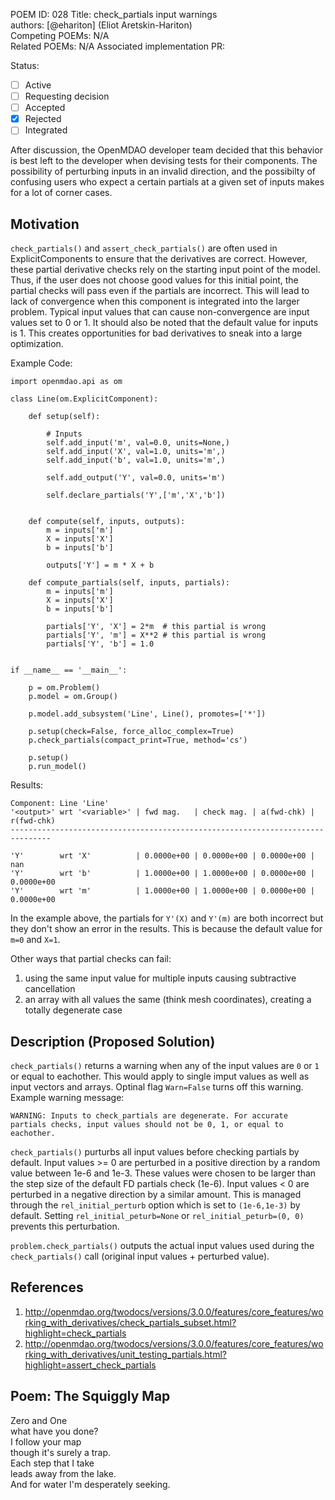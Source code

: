 POEM ID:  028
Title: check_partials input warnings  
authors: [@ehariton] (Eliot Aretskin-Hariton)   
Competing POEMs: N/A  
Related POEMs: N/A 
Associated implementation PR:   

Status:

- [ ] Active
- [ ] Requesting decision
- [ ] Accepted
- [x] Rejected
- [ ] Integrated

After discussion, the OpenMDAO developer team decided that this behavior is best left to the developer when devising tests for their components.
The possibility of perturbing inputs in an invalid direction, and the possibilty of confusing users who expect a certain partials at a given set of inputs makes for a lot of corner cases.


Motivation
----------


`check_partials()` and `assert_check_partials()` are often used in ExplicitComponents to ensure that the derivatives are correct. 
However, these partial derivative checks rely on the starting input point of the model.
Thus, if the user does not choose good values for this initial point, the partial checks will pass even if the partials are incorrect.
This will lead to lack of convergence when this component is integrated into the larger problem.
Typical input values that can cause non-convergence are input values set to 0 or 1.
It should also be noted that the default value for inputs is 1.
This creates opportunities for bad derivatives to sneak into a large optimization.


Example Code:
```
import openmdao.api as om

class Line(om.ExplicitComponent):

    def setup(self):

        # Inputs
        self.add_input('m', val=0.0, units=None,)
        self.add_input('X', val=1.0, units='m',)
        self.add_input('b', val=1.0, units='m',)

        self.add_output('Y', val=0.0, units='m')

        self.declare_partials('Y',['m','X','b'])


    def compute(self, inputs, outputs):
        m = inputs['m']
        X = inputs['X']
        b = inputs['b']

        outputs['Y'] = m * X + b

    def compute_partials(self, inputs, partials):
        m = inputs['m']
        X = inputs['X']
        b = inputs['b']

        partials['Y', 'X'] = 2*m  # this partial is wrong
        partials['Y', 'm'] = X**2 # this partial is wrong
        partials['Y', 'b'] = 1.0


if __name__ == '__main__':

    p = om.Problem()
    p.model = om.Group()

    p.model.add_subsystem('Line', Line(), promotes=['*'])

    p.setup(check=False, force_alloc_complex=True)
    p.check_partials(compact_print=True, method='cs')
    
    p.setup()
    p.run_model()
```
Results:
```
Component: Line 'Line'
'<output>' wrt '<variable>' | fwd mag.   | check mag. | a(fwd-chk) | r(fwd-chk)
-------------------------------------------------------------------------------

'Y'        wrt 'X'          | 0.0000e+00 | 0.0000e+00 | 0.0000e+00 | nan
'Y'        wrt 'b'          | 1.0000e+00 | 1.0000e+00 | 0.0000e+00 | 0.0000e+00
'Y'        wrt 'm'          | 1.0000e+00 | 1.0000e+00 | 0.0000e+00 | 0.0000e+00
```

In the example above, the partials for `Y'(X)` and `Y'(m)` are both incorrect but they don't show an error in the results. This is because the default value for `m=0` and `X=1`. 

Other ways that partial checks can fail:
1) using the same input value for multiple inputs causing subtractive cancellation
2) an array with all values the same (think mesh coordinates), creating a totally degenerate case


Description (Proposed Solution)
-----------


`check_partials()` returns a warning when any of the input values are `0` or `1` or equal to eachother. This would apply to single imput values as well as input vectors and arrays. Optinal flag `Warn=False` turns off this warning. Example warning message:

`WARNING: Inputs to check_partials are degenerate. For accurate partials checks, input values should not be 0, 1, or equal to eachother.`  



`check_partials()` purturbs all input values before checking partials by default. Input values >= 0 are perturbed in a positive direction by a random value between 1e-6 and 1e-3. These values were chosen to be larger than the step size of the default FD partials check (1e-6). Input values < 0 are perturbed in a negative direction by a similar amount. This is managed through the `rel_initial_perturb` option which is set to `(1e-6,1e-3)` by default. Setting `rel_initial_peturb=None` or `rel_initial_peturb=(0, 0)` prevents this perturbation. 


`problem.check_partials()` outputs the actual input values used during the `check_partials()` call (original input values + perturbed value).



References
-----------

1. http://openmdao.org/twodocs/versions/3.0.0/features/core_features/working_with_derivatives/check_partials_subset.html?highlight=check_partials
2. http://openmdao.org/twodocs/versions/3.0.0/features/core_features/working_with_derivatives/unit_testing_partials.html?highlight=assert_check_partials


Poem: The Squiggly Map
-----------


Zero and One  
what have you done?  
I follow your map  
though it's surely a trap.  
Each step that I take  
leads away from the lake.  
And for water I'm desperately seeking.  
